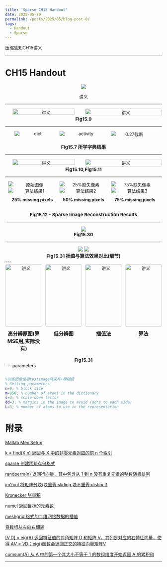 ```yaml
---
title: 'Sparse CH15 Handout'
date: 2025-05-20
permalink: /posts/2025/05/blog-post-8/
tags:
  - Handout
  - Sparse
---
```


压缩感知CH15讲义






---
# CH15 Handout
<div style="text-align: center;">
  <img src='/images/SparseCH15/CH15Handout2.png'>
  <p>讲义</p>
</div>



---

<div style="text-align: center;">
<div style="display: flex; justify-content: center; gap: 10px;">
  <!-- 图片1 -->
  <div style="flex: 1; min-width: 45%;  text-align: center;">
    <img src='/images/SparseCH15/Fig15_7_4_qiaoling.jpg' alt="讲义" style="width: 90%;height:90%; object-fit: cover; border-radius: 4px;">
  </div>
  <!-- 图片2 -->
  <div style="flex: 1; min-width: 45%;  text-align: center;">
    <img src='/images/SparseCH15/Fig15_7_5_qiaoling.jpg' alt="讲义" style="width: 100%; height: object-fit: cover; border-radius: 4px;">
  </div>
</div>
<p style="text-align: center; font-size: 15px; font-weight: bold; margin: 0;">Fig15.9</p>
</div>


---

<div style="text-align: center; margin: 0 auto;">
  <!-- 第一行 -->
  <div style="display: inline-block; width: 28%; vertical-align: top;">
    <img src='/images/SparseCH15/Fig15_7_1_qiaoling.jpg' alt="dict" style="max-width: 95%; display: block; margin: 0 auto;">
  </div>
  <div style="display: inline-block; width: 32%; vertical-align: top;">
    <img src='/images/SparseCH15/Fig15_7_2_qiaoling.jpg' alt="activity" style="max-width: 95%;  display: block; margin: 0 auto;">
  </div>
  <div style="display: inline-block; width: 28%; vertical-align: top;">
    <img src='/images/SparseCH15/Fig15_7_3_qiaoling.jpg' alt="0.27截断" style="max-width: 95%; display: block; margin: 0 auto;">
  </div>
  <!-- 图注 -->
  <div style="clear: both; padding-top: 20px;">
    <p style="font-weight: bold; margin: 0; font-size: 15px;">Fig15.7 所学字典结果</p>
  </div>
</div>


---

<div style="text-align: center;">
<div style="display: flex; justify-content: center; gap: 10px;">
  <!-- 图片1 -->
  <div style="flex: 1; min-width: 45%;  text-align: center;">
    <img src='/images/SparseCH15/Fig15_10_qiaoling.jpg' alt="讲义" style="width: 90%;height:90%; object-fit: cover; border-radius: 4px;">
  </div>
  <!-- 图片2 -->
  <div style="flex: 1; min-width: 45%;  text-align: center;">
    <img src='/images/SparseCH15/Fig15_11_qiaoling.jpg' alt="讲义" style="width: 100%; height: object-fit: cover; border-radius: 4px;">
  </div>
</div>
<p style="text-align: center; font-size: 15px; font-weight: bold; margin: 0;">Fig15.10,Fig15.11</p>
</div>


---

<div style="text-align: center; margin: 0 auto;">
  <!-- 第一行 -->
  <div style="display: inline-block; width: 32%; vertical-align: top;">
    <img src='/images/SparseCH15/Fig15_12_1_qiaoling.jpg' alt="原始图像" style="max-width: 95%; display: block; margin: 0 auto;">
  </div>
  <div style="display: inline-block; width: 32%; vertical-align: top;">
    <img src='/images/SparseCH15/Fig15_12_3_qiaoling.jpg' alt="25%缺失像素" style="max-width: 95%;  display: block; margin: 0 auto;">
  </div>
  <div style="display: inline-block; width: 32%; vertical-align: top;">
    <img src='/images/SparseCH15/Fig15_12_5_qiaoling.jpg' alt="75%缺失像素" style="max-width: 95%; display: block; margin: 0 auto;">
  </div>
  <!-- 第二行 -->
  <div style="display: inline-block; width: 32%;  vertical-align: top;">
    <img src='/images/SparseCH15/Fig15_12_2_qiaoling.jpg' alt="算法结果1" style="max-width: 95%;  display: block; margin: 0 auto;">
    <p style="margin: 10px 0; font-weight: bold; font-size: 14px;">25% missing pixels</p>
  </div>
  <div style="display: inline-block; width: 32%; vertical-align: top;">
    <img src='/images/SparseCH15/Fig15_12_4_qiaoling.jpg' alt="算法结果2" style="max-width: 95%; display: block; margin: 0 auto;">
    <p style="margin: 10px 0; font-weight: bold; font-size: 14px;">50% missing pixels</p>
  </div>
  <div style="display: inline-block; width: 32%; vertical-align: top;">
    <img src='/images/SparseCH15/Fig15_12_6_qiaoling.jpg' alt="算法结果3" style="max-width: 95%;  display: block; margin: 0 auto;">
    <p style="margin: 10px 0; font-weight: bold; font-size: 14px;">75% missing pixels</p>
  </div>
  <!-- 图注 -->
  <div style="clear: both; padding-top: 20px;">
    <p style="font-weight: bold; margin: 0; font-size: 15px;">Fig15.12 - Sparse Image Reconstruction Results</p>
  </div>
</div>

---

<div style="text-align: center;">
  <img src='/images/SparseCH15/Fig15_30_1_qiaoling_.jpg'>
  <p style="text-align: center; font-size: 15px; font-weight: bold; margin: 0;">Fig15.30</p>
</div>

---
<div style="text-align: center;">
  <img src='/images/SparseCH15/Fig15_31_1_qiaoling.jpg'>
  <img src='/images/SparseCH15/Fig15_31_2_qiaoling.jpg'>
  <p style="text-align: center; font-size: 15px; font-weight: bold; margin: 0;">Fig15.31 插值与算法效果对比(细节)</p>
</div>
---

<div style="text-align: center;">
<div style="display: flex; justify-content: center; gap: 10px;">
  <!-- 图片1 -->
  <div style="flex: 1; min-width: 22%; max-width: 200px; text-align: center;">
    <img src='/images/SparseCH15/Fig15_32_1_qiaoling.jpg' alt="讲义" style="width: 100%; height: 200px; object-fit: cover; border-radius: 4px;">
    <p style="margin-top: 10px; font-size: 16px; font-weight: bold;">高分辨原图(算MSE用,实际没有)</p>
  </div>
  <!-- 图片2 -->
  <div style="flex: 1; min-width: 22%; max-width: 200px; text-align: center;">
    <img src='/images/SparseCH15/Fig15_32_2_qiaoling.jpg' alt="讲义" style="width: 100%; height: 200px; object-fit: cover; border-radius: 4px;">
    <p style="margin-top: 10px; font-size: 16px; font-weight: bold;">低分辨图</p>
  </div>
  <!-- 图片3 -->
  <div style="flex: 1; min-width: 22%; max-width: 200px; text-align: center;">
    <img src='/images/SparseCH15/Fig15_32_3_qiaoling.jpg' alt="讲义" style="width: 100%; height: 200px; object-fit: cover; border-radius: 4px;">
    <p style="margin-top: 10px; font-size: 16px; font-weight: bold;">插值法</p>
  </div>
  <!-- 图片4 -->
  <div style="flex: 1; min-width: 22%; max-width: 200px; text-align: center;">
    <img src='/images/SparseCH15/Fig15_32_4_qiaoling.jpg' alt="讲义" style="width: 100%; height: 200px; object-fit: cover; border-radius: 4px;">
    <p style="margin-top: 10px; font-size: 16px; font-weight: bold;">算法</p>
  </div>
</div>
<p style="text-align: center; font-size: 15px; font-weight: bold; margin: 0;">Fig15.31</p>
</div>
---
parameters

```matlab

%训练图像使用testimage降采样+模糊后
% Setting parameters
n=9; % block size
m=950; % number of atoms in the dictionary
s=3; % scale-down factor
dd=3; % margins in the image to avoid (dd*s to each side)
L=3; % number of atoms to use in the representation

```


# 附录

[Matlab Mex Setup](https://www.bilibili.com/video/BV1oj411K7b8/?spm_id_from=333.337.search-card.all.click&vd_source=67f30ac66578cfd789284b232e6fd4b8)

[k = find(X,n) 返回与 X 中的非零元素对应的前 n 个索引](https://ww2.mathworks.cn/support/search.html?c%5B%5D=support&q=find&page=1)

[sparse 创建稀疏存储格式](https://ww2.mathworks.cn/help/matlab/ref/sparse.html)

[randperm(n) 返回行向量，其中包含从 1 到 n 没有重复元素的整数随机排列](https://ww2.mathworks.cn/help/matlab/ref/double.randperm.html)

[im2col 将矩阵分块(块重叠:sliding,块不重叠:distinct)](https://ww2.mathworks.cn/help/images/ref/im2col.html)

[Kronecker 张量积](https://www.mathworks.com/help/matlab/ref/kron.html)

[numel 返回目标的元素数](https://ww2.mathworks.cn/help/stats/dataset.numel.html)

[meshgrid 格式的二维网格数据的插值](https://ww2.mathworks.cn/help/matlab/ref/interp2.html)

[将数组从左向右翻转](https://ww2.mathworks.cn/help/matlab/ref/fliplr.html)

[[V,D] = eig(A) 返回特征值的对角矩阵 D 和矩阵 V，其列是对应的右特征向量，使得 A*V = V*D；eig()函数会返回正交的特征向量矩阵V](https://ww2.mathworks.cn/help/matlab/ref/eig.html)

[cumsum(A) 从 A 中的第一个其大小不等于 1 的数组维度开始返回 A 的累积和](https://ww2.mathworks.cn/help/matlab/ref/double.cumsum.html)

---

